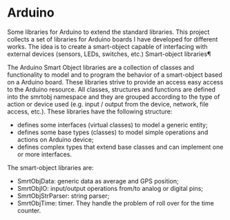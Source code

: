 # Arduino
Some libraries for Arduino to extend the standard libraries.
This project collects a set of libraries for Arduino boards I have developed for different works. The idea is to create a smart-object capable of interfacing with external devices (sensors, LEDs, switches, etc.)
Smart-object libraries¶

The Arduino Smart Object libraries are a collection of classes and functionality to model and to program the behavior of a smart-object based on a Arduino board.
These libraries strive to provide an access easy access to the Arduino resource. All classes, structures and functions are defined into the smrtobj namespace and they are grouped according to the type of action or device used (e.g. input / output from the device, network, file access, etc.).
These libraries have the following structure:

* defines some interfaces (virtual classes) to model a generic entity;
* defines some base types (classes) to model simple operations and actions on Arduino device;
* defines complex types that extend base classes and can implement one or more interfaces.

The smart-object libraries are:

* SmrtObjData: generic data as average and GPS position;
* SmrtObjIO: input/output operations from/to analog or digital pins;
* SmrtObjStrParser: string parser;
* SmrtObjTime: timer. They handle the problem of  roll over for the time counter.

